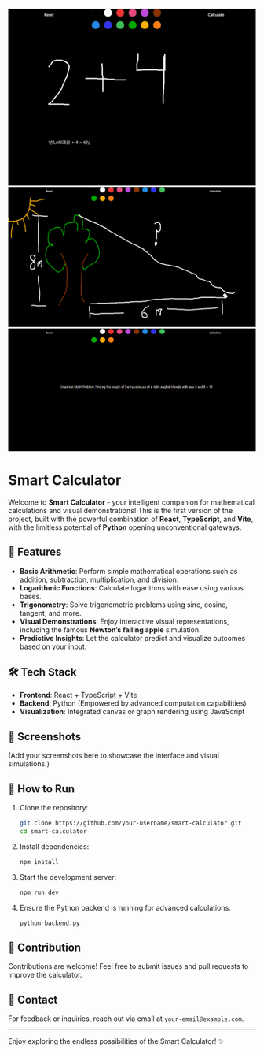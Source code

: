 ![ss of demo](Screenshot%202025-03-08%20185515.png)
![ss of demo](Screenshot%202025-03-28%20183710.png)
![ss of demo](Screenshot%202025-03-28%20183838.png)
# Smart Calculator

Welcome to **Smart Calculator** - your intelligent companion for mathematical calculations and visual demonstrations! This is the first version of the project, built with the powerful combination of **React**, **TypeScript**, and **Vite**, with the limitless potential of **Python** opening unconventional gateways.

## 🚀 Features

- **Basic Arithmetic**: Perform simple mathematical operations such as addition, subtraction, multiplication, and division.
- **Logarithmic Functions**: Calculate logarithms with ease using various bases.
- **Trigonometry**: Solve trigonometric problems using sine, cosine, tangent, and more.
- **Visual Demonstrations**: Enjoy interactive visual representations, including the famous **Newton’s falling apple** simulation.
- **Predictive Insights**: Let the calculator predict and visualize outcomes based on your input.

## 🛠️ Tech Stack

- **Frontend**: React + TypeScript + Vite
- **Backend**: Python (Empowered by advanced computation capabilities)
- **Visualization**: Integrated canvas or graph rendering using JavaScript

## 📸 Screenshots
(Add your screenshots here to showcase the interface and visual simulations.)

## 🔎 How to Run

1. Clone the repository:
    ```bash
    git clone https://github.com/your-username/smart-calculator.git
    cd smart-calculator
    ```
2. Install dependencies:
    ```bash
    npm install
    ```
3. Start the development server:
    ```bash
    npm run dev
    ```
4. Ensure the Python backend is running for advanced calculations.
    ```bash
    python backend.py
    ```

## 🌟 Contribution

Contributions are welcome! Feel free to submit issues and pull requests to improve the calculator.

## 📧 Contact

For feedback or inquiries, reach out via email at `your-email@example.com`.

---

Enjoy exploring the endless possibilities of the Smart Calculator! ✨

